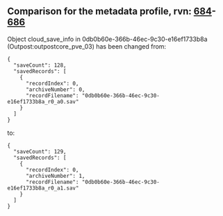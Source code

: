## Comparison for the metadata profile, rvn: [684](https://github.com/PRO100KatYT/FortniteProfileRevisions/tree/main/profiles/metadata/684%20metadata.json)-[686](https://github.com/PRO100KatYT/FortniteProfileRevisions/tree/main/profiles/metadata/686%20metadata.json)

Object cloud_save_info in 0db0b60e-366b-46ec-9c30-e16ef1733b8a (Outpost:outpostcore_pve_03) has been changed from:

```
{
  "saveCount": 128,
  "savedRecords": [
    {
      "recordIndex": 0,
      "archiveNumber": 0,
      "recordFilename": "0db0b60e-366b-46ec-9c30-e16ef1733b8a_r0_a0.sav"
    }
  ]
}
```

to:

```
{
  "saveCount": 129,
  "savedRecords": [
    {
      "recordIndex": 0,
      "archiveNumber": 1,
      "recordFilename": "0db0b60e-366b-46ec-9c30-e16ef1733b8a_r0_a1.sav"
    }
  ]
}
```

<br><br>
